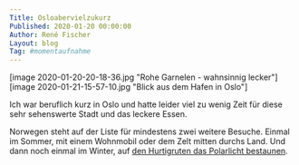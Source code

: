 ```yaml
---
Title: Osloabervielzukurz
Published: 2020-01-20 00:00:00
Author: René Fischer
Layout: blog
Tag: #momentaufnahme
---
```

[image 2020-01-20-20-18-36.jpg "Rohe Garnelen - wahnsinnig lecker"]
[image 2020-01-21-15-57-10.jpg "Blick aus dem Hafen in Oslo"]

Ich war beruflich kurz in Oslo und hatte leider viel zu wenig Zeit für diese sehr sehenswerte Stadt und das leckere Essen.

Norwegen steht auf der Liste für mindestens zwei weitere Besuche. Einmal im Sommer, mit einem Wohnmobil oder dem Zelt mitten durchs Land. Und dann noch einmal im Winter, auf [den Hurtigruten das Polarlicht bestaunen](https://www.hurtigruten.de/schiffe/ms-nordkapp/).
